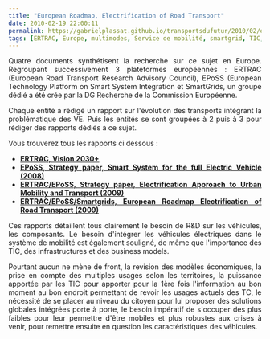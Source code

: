 ```yaml
---
title: "European Roadmap, Electrification of Road Transport"
date: 2010-02-19 22:00:11
permalink: https://gabrielplassat.github.io/transportsdufutur/2010/02/european-roadmap-electrification-of-road-transport.html
tags: [ERTRAC, Europe, multimodes, Service de mobilité, smartgrid, TIC, VE]
---
```


<p style="text-align: justify">Quatre documents synthétisent la recherche sur ce sujet en Europe. Regroupant successivement 3 plateformes européennes : ERTRAC (European Road Transport Research Advisory Council), EPoSS (European Technology Platform on Smart System Integration et SmartGrids, un groupe dédié a été crée par la DG Recherche de la Commission Européenne.</p> <p style="text-align: justify">Chaque entité a rédigé un rapport sur l'évolution des transports intégrant la problématique des VE. Puis les entités se sont groupées à 2 puis à 3 pour rédiger des rapports dédiés à ce sujet.</p> <p style="text-align: justify">Vous trouverez tous les rapports ci dessous :</p> <ul> <li> <div style="text-align: justify"><strong><span style="text-decoration: underline"><a href="http://www.ertrac.org/index.php?m=49&mode=download&id_file=375" target="_blank">ERTRAC, Vision 2030+</a></span></strong></div></li> <li> <div style="text-align: justify"><strong><span style="text-decoration: underline"><a href="http://www.smart-systems-integration.org/public/electric-vehicle/related-documents/strategy_paper.pdf/at_download/file" target="_blank">EPoSS, Strategy paper, Smart System for the full Electric Vehicle (2008)</a></span></strong></div></li> <li> <div style="text-align: justify"><strong><span style="text-decoration: underline"><a href="http://www.green-cars-initiative.eu/documents/ERTRAC-EPoSS%20Strategy%20Paper.pdf/at_download/file" target="_blank">ERTRAC/EPoSS, Strategy paper, Electrification Approach to Urban Mobility and Transport (2009)</a></span></strong></div></li> <li> <div style="text-align: justify"><strong><span style="text-decoration: underline"><a href="http://www.smart-systems-integration.org/public/electric-vehicle/battery-workshop-documents/presentations/Guenter%20Lugert-%20EPoSS-%20Siemens%20-Germany.pdf/download" target="_blank">ERTRAC/EPoSS/Smartgrids, European Roadmap Electrification of Road Transport (2009)</a></span></strong></div></li> </ul> <p style="text-align: justify">Ces rapports détaillent tous clairement le besoin de R&D sur les véhicules, les composants. Le besoin d'intégrer les véhicules électriques dans le système de mobilité est également souligné, de même que l'importance des TIC, des infrastructures et des business models. </p> <p style="text-align: justify">Pourtant aucun ne mène de front, la revision des modèles économiques, la prise en compte des multiples usages selon les territoires, la puissance apportée par les TIC pour apporter pour la 1ère fois l'information au bon moment au bon endroit permettant de revoir les usages actuels des TC, le nécessité de se placer au niveau du citoyen pour lui proposer des solutions globales intégrées porte à porte, le besoin impératif de s'occuper des plus faibles pour leur permettre d'être mobiles et plus robustes aux crises à venir, pour remettre ensuite en question les caractéristiques des véhicules.</p>
